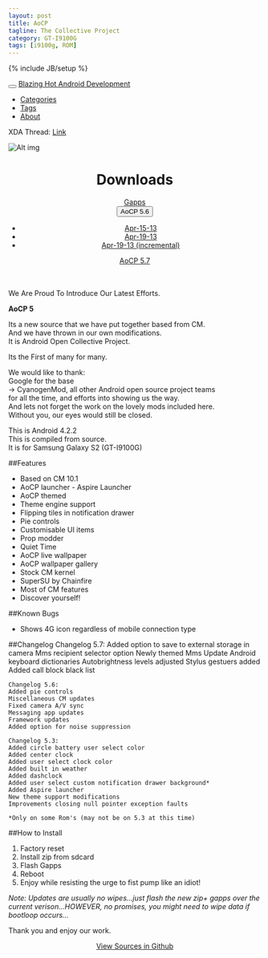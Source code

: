 ```yaml
---
layout: post
title: AoCP
tagline: The Collective Project
category: GT-I9100G
tags: [i9100g, ROM]
---
```

{% include JB/setup %}

<!-- Navbar-->
<div class="navbar navbar-inverse navbar-fixed-top">
  <div class="navbar-inner">
     <div class="container">
        <button type="button" class="btn btn-navbar" data-toggle="collapse" data-target=".nav-collapse">
          <span class="icon-bar"></span>
          <span class="icon-bar"></span>
           <span class="icon-bar"></span>
        </button>
        <a class="brand" href="/index.html">Blazing Hot Android Development</a>
          <div class="nav-collapse collapse">
            <ul class="nav">
              <li class="">
                <a href="/categories.html">Categories</a>
              </li>
              <li class="">
                <a href="/tags.html">Tags</a>
              </li>
              <li class="">
                <a href="/about.html">About</a>
              </li>
            </ul>
          </div>
     </div>
  </div>
</div>

XDA Thread: [Link](http://forum.xda-developers.com/showthread.php?t=2236068)
<br />

![Alt img](http://i.imgur.com/de79r.jpg)

<center>
<h1>Downloads</h1>
<a href="http://goo.im/gapps/gapps-jb-20130301-signed.zip" class="btn btn-warning">Gapps</a>
<div class="btn-group"> 
  <button class="btn btn-warning dropdown-toggle" data-toggle="dropdown">AoCP 5.6<span class="caret"></span></button>
  <ul class="dropdown-menu">
    <li><a href="http://www.androidfilehost.com/?fid=22909751817929536">Apr-15-13</a></li>
    <li><a href="http://www.androidfilehost.com/?fid=22909751817930258">Apr-19-13</a></li>
    <li><a href="http://www.androidfilehost.com/?fid=22909751817930291">Apr-19-13 (incremental)</a></li>
  </ul>
</div>
<a href="http://www.androidfilehost.com/?fid=22962010882834575" class="btn btn-warning">AoCP 5.7</a>
</center>
<br />
<br />

We Are Proud To Introduce Our Latest Efforts.

**AoCP 5**

Its a new source that we have put together based from CM.<br />
And we have thrown in our own modifications.<br />
It is Android Open Collective Project.

Its the First of many for many.

We would like to thank:<br />
Google for the base<br />
-> CyanogenMod, all other Android open source project teams<br />
for all the time, and efforts into showing us the way.<br />
And lets not forget the work on the lovely mods included here.<br />
Without you, our eyes would still be closed.

This is Android 4.2.2<br />
This is compiled from source.<br />
It is for Samsung Galaxy S2 (GT-I9100G)

##Features
- Based on CM 10.1
- AoCP launcher - Aspire Launcher
- AoCP themed
- Theme engine support
- Flipping tiles in notification drawer
- Pie controls
- Customisable UI items
- Prop modder
- Quiet Time
- AoCP live wallpaper
- AoCP wallpaper gallery
- Stock CM kernel
- SuperSU by Chainfire
- Most of CM features
- Discover yourself! 

##Known Bugs
- Shows 4G icon regardless of mobile connection type

##Changelog
	Changelog 5.7:
	Added option to save to external storage in camera
	Mms recipient selector option
	Newly themed Mms
	Update Android keyboard dictionaries
	Autobrightness levels adjusted
	Stylus gestuers added
	Added call block black list

	Changelog 5.6:
	Added pie controls
	Miscellaneous CM updates
	Fixed camera A/V sync
	Messaging app updates
	Framework updates
	Added option for noise suppression

	Changelog 5.3:
	Added circle battery user select color
	Added center clock
	Added user select clock color
	Added built in weather
	Added dashclock
	Added user select custom notification drawer background* 
	Added Aspire launcher
	New theme support modifications 
	Improvements closing null pointer exception faults

	*Only on some Rom's (may not be on 5.3 at this time)

##How to Install
1. Factory reset
2. Install zip from sdcard
3. Flash Gapps
4. Reboot
5. Enjoy while resisting the urge to fist pump like an idiot!

*Note: Updates are usually no wipes...just flash the new zip+ gapps over the current verison...HOWEVER, no promises, you might need to wipe data if bootloop occurs...*

Thank you and enjoy our work.

<center><a href="http://github.com/TheCollective" class="btn btn-primary btn-large">View Sources in Github</a></center>
